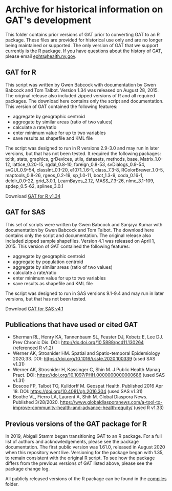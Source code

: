 # Archive for historical information on GAT's development

This folder contains prior versions of GAT prior to converting GAT to an R package. These files are provided for historical use only and are no longer being maintained or supported. The only version of GAT that we support currently is the R package. If you have questions about the history of GAT, please email epht@health.ny.gov.

## GAT for R

This script was written by Gwen Babcock with documentation by Gwen Babcock and Tom Talbot. Version 1.34 was released on August 28, 2015. The original release also included zipped versions of R and all required packages. The download here contains only the script and documentation. This version of GAT contained the following features: 

* aggregate by geographic centroid
* aggregate by similar areas (ratio of two values)
* calculate a rate/ratio
* enter minimum value for up to two variables
* save results as shapefile and KML file

The script was designed to run in R versions 2.9-3.0 and may run in later versions, but that has not been tested. It required the following packages: tcltk, stats, graphics, grDevices, utils, datasets, methods, base, Matrix_1.0-12, lattice_0.20-15, rgdal_0.8-10, foreign_0.8-53, svDialogs_0.9-54, svGUI_0.9-54, classInt_0.1-20, e1071_1.6-1, class_7.3-8, RColorBrewer_1.0-5, maptools_0.8-26, rgeos_0.2-19, sp_1.0-11, boot_1.3-9, coda_0.16-1, deldir_0.0-22, grid_3.0.1, LearnBayes_2.12, MASS_7.3-26, nlme_3.1-109, spdep_0.5-62, splines_3.0.1  

Download [GAT for R v1.34](NYS_GAT_R-1-34.zip)


## GAT for SAS

This set of scripts were written by Gwen Babcock and Sanjaya Kumar with documentation by Gwen Babcock and Tom Talbot. The download here contains only the script and documentation. The original release also included zipped sample shapefiles. Version 4.1 was released on April 1, 2015. This version of GAT contained the following features: 

* aggregate by geographic centroid
* aggregate by population centroid
* aggregate by similar areas (ratio of two values)
* calculate a rate/ratio
* enter minimum value for up to two variables
* save results as shapefile and KML file

The script was designed to run in SAS versions 9.1-9.4 and may run in later versions, but that has not been tested.

Download [GAT for SAS v4.1](NYS_GAT_SAS-4-1.zip)


## Publications that have used or cited GAT

* Sherman RL, Henry KA, Tannenbaum SL, Feaster DJ, Kobetz E, Lee DJ. Prev Chronic Dis.
DOI: http://dx.doi.org/10.5888/pcd11.130264 (referenced R v1.2) 
* Werner AK, Strosnider HM. Spatial and Spatio-temporal Epidemiology 2020;33. 
DOI: https://doi.org/10.1016/i.sste.2020.100339 (used SAS v1.31) 
* Werner AK, Strosnider H, Kassinger C, Shin M. J Public Health Manag Pract. 
DOI: https://doi.org/10.1097/PHH.0000000000000686 (used SAS v1.31) 
* Boscoe FP, Talbot TO, Kulldorff M. Geospat Health. Published 2016 Apr 18. 
DOI: https://doi.org/10.4081/gh.2016.304 (used SAS v1.31) 
* Boothe VL, Fierro LA, Laurent A, Shih M. Global Diaspora News. Published 3/28/2020. 
https://www.globaldiasporanews.com/a-tool-to-improve-communitv-health-and-advance-health-equity/ (used R v1.33) 



## Previous versions of the GAT package for R

In 2019, Abigail Stamm began transitioning GAT to an R package. For a full list of authors and acknowledgements, please see the package documentation. The first public version was 1.61.0, released in August 2020 when this repository went live. Versioning for the package began with 1.35, to remain consistent with the original R script. To see how the package differs from the previous versions of GAT listed above, please see the package change log.

All publicly released versions of the R package can be found in the [compiles](../compiles/) folder.

